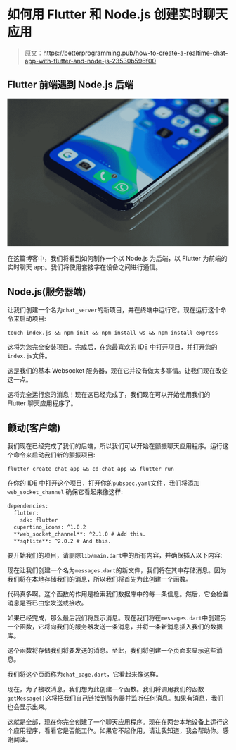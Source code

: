 # 如何用 Flutter 和 Node.js 创建实时聊天应用

> 原文：<https://betterprogramming.pub/how-to-create-a-realtime-chat-app-with-flutter-and-node-js-23530b596f00>

## Flutter 前端遇到 Node.js 后端

![](img/d34c9c638a138130c73f79a7135dc94c.png)

在这篇博客中，我们将看到如何制作一个以 Node.js 为后端，以 Flutter 为前端的实时聊天 app。我们将使用套接字在设备之间进行通信。

## Node.js(服务器端)

让我们创建一个名为`chat_server`的新项目，并在终端中运行它。现在运行这个命令来启动项目:

```
touch index.js && npm init && npm install ws && npm install express
```

这将为您完全安装项目。完成后，在您最喜欢的 IDE 中打开项目，并打开您的`index.js`文件。

这是我们的基本 Websocket 服务器，现在它并没有做太多事情。让我们现在改变这一点。

这将完全运行您的消息！现在这已经完成了，我们现在可以开始使用我们的 Flutter 聊天应用程序了。

## 颤动(客户端)

我们现在已经完成了我们的后端，所以我们可以开始在颤振聊天应用程序。运行这个命令来启动我们新的颤振项目:

```
flutter create chat_app && cd chat_app && flutter run
```

在你的 IDE 中打开这个项目，打开你的`pubspec.yaml`文件，我们将添加`web_socket_channel` 确保它看起来像这样:

```
dependencies:
  flutter:
    sdk: flutter
  cupertino_icons: ^1.0.2
  **web_socket_channel**: ^2.1.0 # Add this.
  **sqflite**: ^2.0.2 # And this.
```

要开始我们的项目，请删除`lib/main.dart`中的所有内容，并确保插入以下内容:

现在让我们创建一个名为`messages.dart`的新文件，我们将在其中存储消息。因为我们将在本地存储我们的消息，所以我们将首先为此创建一个函数。

代码真多啊。这个函数的作用是检索我们数据库中的每一条信息。然后，它会检查消息是否已由您发送或接收。

如果已经完成，那么最后我们将显示消息。现在我们将在`messages.dart`中创建另一个函数，它将向我们的服务器发送一条消息，并将一条新消息插入我们的数据库。

这个函数将存储我们将要发送的消息。至此，我们将创建一个页面来显示这些消息。

我们将这个页面称为`chat_page.dart`，它看起来像这样。

现在，为了接收消息，我们想为此创建一个函数。我们将调用我们的函数`getMessage()`这将把我们自己链接到服务器并监听任何消息。如果有消息，我们也会显示出来。

这就是全部，现在你完全创建了一个聊天应用程序。现在在两台本地设备上运行这个应用程序，看看它是否能工作。如果它不起作用，请让我知道，我会帮助你。感谢阅读。